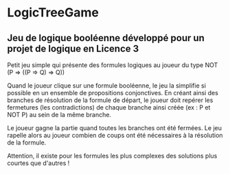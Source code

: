 # LogicTreeGame
## Jeu de logique booléenne développé pour un projet de logique en Licence 3

Petit jeu simple qui présente des formules logiques au joueur du type 
NOT (P => ((P => Q) => Q))

Quand le joueur clique sur une formule booléenne, le jeu la simplifie si possible en 
un ensemble de propositions conjonctives.
En créant ainsi des branches de résolution de la formule de départ, le joueur doit repérer 
les fermetures (les contradictions) de chaque branche ainsi créée (ex : P et NOT P) au sein de la même branche.

Le joueur gagne la partie quand toutes les branches ont été fermées.
Le jeu rapelle alors au joueur combien de coups ont été nécessaires à la résolution de la formule.

Attention, il existe pour les formules les plus complexes des solutions plus courtes que d'autres !
